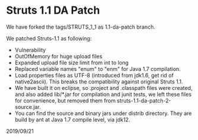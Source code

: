 # Struts 1.1 DA Patch

We have forked the tags/STRUTS\_1_1 as 1.1-da-patch branch.

We patched Struts-1.1 as following:

- Vulnerability
- OutOfMemory for huge upload files
- Expanded upload file size limit from int to long
- Replaced variable names "enum" to "enm" for Java 1.7 compilation.
- Load properties files as UTF-8 (introduced from jdk1.6, get rid of native2ascii).
  This breaks the compatibility against original Struts 1.1.
- We have built it on eclipse, so .project and .classpath files were created, 
  and also added lib/*.jar for compilation and junit tests, we left these files
  for convenience, but removed them from struts-1.1-da-patch-2-source.jar.
- You can find the source and binary jars under distrib directory. They are build
  by ant at Java 1.7 compile level, via jdk12.

2019/09/21
